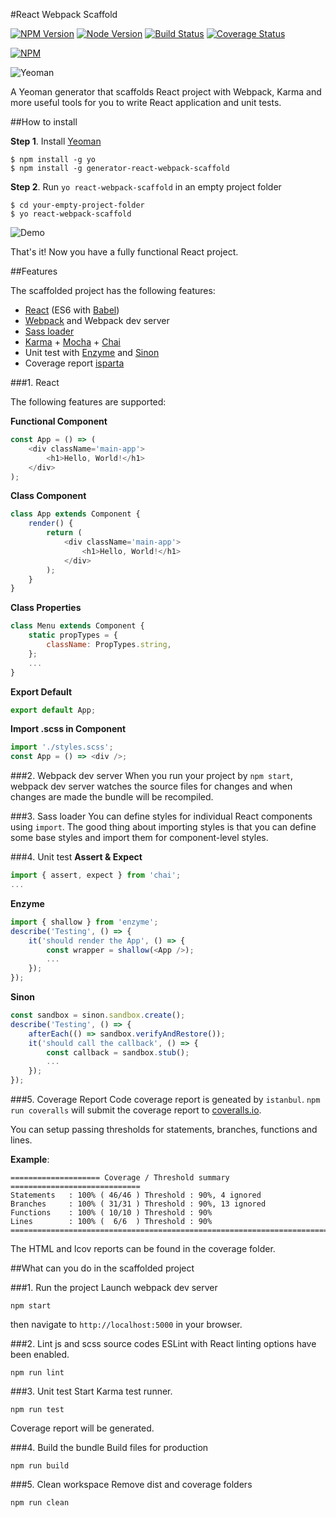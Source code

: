 #React Webpack Scaffold

[![NPM Version](https://img.shields.io/badge/npm-v2%20%7C%20v3-red.svg)](https://www.npmjs.com/package/generator-react-webpack-scaffold)
[![Node Version](https://img.shields.io/badge/node-v4%20%7C%20v5%20%7C%20v6-orange.svg)](https://img.shields.io/badge/node-v4%20%7C%20v5%20%7C%20v6-orange.svg)
[![Build Status](https://travis-ci.org/jeantimex/generator-react-webpack-scaffold.svg?branch=master)](https://travis-ci.org/jeantimex/generator-react-webpack-scaffold)
[![Coverage Status](https://coveralls.io/repos/github/jeantimex/generator-react-webpack-scaffold/badge.svg?branch=master)](https://coveralls.io/github/jeantimex/generator-react-webpack-scaffold?branch=master)

[![NPM](https://nodei.co/npm/generator-react-webpack-scaffold.png?downloads=true&downloadRank=true&stars=true)](https://nodei.co/npm/generator-react-webpack-scaffold/)

![Yeoman](http://jinandsu.net/generator-react-webpack-scaffold/yeoman-masthead.png)

A Yeoman generator that scaffolds React project with Webpack, Karma and more useful tools for you to write React application and unit tests.

##How to install

**Step 1**. Install [Yeoman](http://yeoman.io/)
```
$ npm install -g yo
$ npm install -g generator-react-webpack-scaffold
```

**Step 2**. Run `yo react-webpack-scaffold` in an empty project folder
```
$ cd your-empty-project-folder
$ yo react-webpack-scaffold
```

![Demo](http://jinandsu.net/generator-react-webpack-scaffold/command.png)

That's it! Now you have a fully functional React project.

##Features

The scaffolded project has the following features:

- [React](https://facebook.github.io/react/) (ES6 with [Babel](https://babeljs.io/))
- [Webpack](https://webpack.github.io/) and Webpack dev server
- [Sass loader](https://github.com/jtangelder/sass-loader)
- [Karma](https://karma-runner.github.io/1.0/index.html) + [Mocha](https://mochajs.org/) + [Chai](http://chaijs.com/)
- Unit test with [Enzyme](https://github.com/airbnb/enzyme) and [Sinon](http://sinonjs.org/)
- Coverage report [isparta](https://github.com/douglasduteil/isparta)

###1. React

The following features are supported:

**Functional Component**
```javascript
const App = () => (
    <div className='main-app'>
        <h1>Hello, World!</h1>
    </div>
);
```
 
**Class Component**
```javascript
class App extends Component {
    render() {
        return (
            <div className='main-app'>
                <h1>Hello, World!</h1>
            </div>
        );
    }
}
```
 
**Class Properties**
```javascript
class Menu extends Component {
    static propTypes = {
        className: PropTypes.string,
    };
    ...
}
```

**Export Default**
```javascript
export default App;
```

**Import .scss in Component**
```javascript
import './styles.scss';
const App = () => <div />;
```

###2. Webpack dev server
When you run your project by `npm start`, webpack dev server watches the source files for changes and when changes are made the bundle will be recompiled.

###3. Sass loader
You can define styles for individual React components using `import`. The good thing about importing styles is that you can define some base styles and import them for component-level styles.

###4. Unit test
**Assert & Expect**
```javascript
import { assert, expect } from 'chai';
...
```

**Enzyme**
```javascript
import { shallow } from 'enzyme';
describe('Testing', () => {
    it('should render the App', () => {
        const wrapper = shallow(<App />);
        ...
    });
});
```

**Sinon**
```javascript
const sandbox = sinon.sandbox.create();
describe('Testing', () => {
    afterEach(() => sandbox.verifyAndRestore());
    it('should call the callback', () => {
        const callback = sandbox.stub();
        ...
    });
});
```

###5. Coverage Report
Code coverage report is geneated by `istanbul`. `npm run coveralls` will submit the coverage report to [coveralls.io](https://coveralls.io/).

You can setup passing thresholds for statements, branches, functions and lines.

**Example**:
```
==================== Coverage / Threshold summary =============================
Statements   : 100% ( 46/46 ) Threshold : 90%, 4 ignored
Branches     : 100% ( 31/31 ) Threshold : 90%, 13 ignored
Functions    : 100% ( 10/10 ) Threshold : 90%
Lines        : 100% (  6/6  ) Threshold : 90%
================================================================================
```

The HTML and lcov reports can be found in the coverage folder.

##What can you do in the scaffolded project

###1. Run the project
Launch webpack dev server
```
npm start
```
then navigate to `http://localhost:5000` in your browser.

###2. Lint js and scss source codes
ESLint with React linting options have been enabled.
```
npm run lint
```

###3. Unit test
Start Karma test runner.
```
npm run test
```
Coverage report will be generated.

###4. Build the bundle
Build files for production
```
npm run build
```

###5. Clean workspace
Remove dist and coverage folders
```
npm run clean
```
